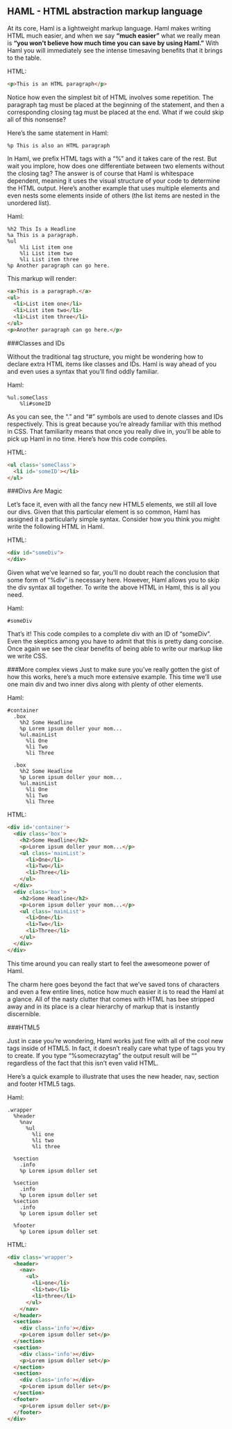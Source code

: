## HAML - HTML abstraction markup language

At its core, Haml is a lightweight markup language. Haml makes writing HTML much easier, and when we say **“much easier”** what we really mean is **“you won’t believe how much time you can save by using Haml.”** With Haml you will immediately see the intense timesaving benefits that it brings to the table.

HTML:


```html
<p>This is an HTML paragraph</p>
```
Notice how even the simplest bit of HTML involves some repetition. The paragraph tag must be placed at the beginning of the statement, and then a corresponding closing tag must be placed at the end. What if we could skip all of this nonsense? 

Here’s the same statement in Haml:

```haml
%p This is also an HTML paragraph
```

In Haml, we prefix HTML tags with a “%” and it takes care of the rest. But wait you implore, how does one differentiate between two elements without the closing tag? The answer is of course that Haml is whitespace dependent, meaning it uses the visual structure of your code to determine the HTML output. Here’s another example that uses multiple elements and even nests some elements inside of others (the list items are nested in the unordered list).

Haml:

```haml
%h2 This Is a Headline
%a This is a paragraph.
%ul
	%li List item one
	%li List item two
	%li List item three
%p Another paragraph can go here.
```
This markup will render:
```html
<a>This is a paragraph.</a>
<ul>
  <li>List item one</li>
  <li>List item two</li>
  <li>List item three</li>
</ul>
<p>Another paragraph can go here.</p>
```

###Classes and IDs

Without the traditional tag structure, you might be wondering how to declare extra HTML items like classes and IDs. Haml is way ahead of you and even uses a syntax that you’ll find oddly familiar.

Haml:

```haml
%ul.someClass
	%li#someID
```

As you can see, the “.” and “#” symbols are used to denote classes and IDs respectively. This is great because you’re already familiar with this method in CSS. That familiarity means that once you really dive in, you’ll be able to pick up Haml in no time. Here’s how this code compiles.

HTML:

```html
<ul class='someClass'>
  <li id='someID'></li>
</ul>
```

###Divs Are Magic

Let’s face it, even with all the fancy new HTML5 elements, we still all love our divs. Given that this particular element is so common, Haml has assigned it a particularly simple syntax. Consider how you think you might write the following HTML in Haml.

HTML:

```html
<div id="someDiv">
</div>
```
Given what we’ve learned so far, you’ll no doubt reach the conclusion that some form of “%div” is necessary here. However, Haml allows you to skip the div syntax all together. To write the above HTML in Haml, this is all you need.

Haml:

```haml
#someDiv
```
That’s it! This code compiles to a complete div with an ID of “someDiv”. Even the skeptics among you have to admit that this is pretty dang concise. Once again we see the clear benefits of being able to write our markup like we write CSS.

###More complex views
Just to make sure you’ve really gotten the gist of how this works, here’s a much more extensive example. This time we’ll use one main div and two inner divs along with plenty of other elements.

Haml:

```haml
#container
  .box
    %h2 Some Headline
    %p Lorem ipsum doller your mom...
    %ul.mainList
      %li One
      %li Two
      %li Three
      
  .box
    %h2 Some Headline
    %p Lorem ipsum doller your mom...
    %ul.mainList
      %li One
      %li Two
      %li Three​​​
```
HTML:

```html
<div id='container'>
  <div class='box'>
    <h2>Some Headline</h2>
    <p>Lorem ipsum doller your mom...</p>
    <ul class='mainList'>
      <li>One</li>
      <li>Two</li>
      <li>Three</li>
    </ul>
  </div>
  <div class='box'>
    <h2>Some Headline</h2>
    <p>Lorem ipsum doller your mom...</p>
    <ul class='mainList'>
      <li>One</li>
      <li>Two</li>
      <li>Three</li>
    </ul>
  </div>
</div>
```
This time around you can really start to feel the awesomeone power of Haml. 

The charm here goes beyond the fact that we’ve saved tons of characters and even a few entire lines, notice how much easier it is to read the Haml at a glance. All of the nasty clutter that comes with HTML has bee stripped away and in its place is a clear hierarchy of markup that is instantly discernible.

###HTML5 

Just in case you’re wondering, Haml works just fine with all of the cool new tags inside of HTML5. In fact, it doesn’t really care what type of tags you try to create. If you type “%somecrazytag” the output result will be ““ regardless of the fact that this isn’t even valid HTML.

Here’s a quick example to illustrate that uses the new header, nav, section and footer HTML5 tags.

Haml:

```haml
.wrapper
  %header
    %nav
      %ul
        %li one
        %li two
        %li three
      
  %section
    .info
    %p Lorem ipsum doller set
    
  %section
    .info
    %p Lorem ipsum doller set
  %section
    .info
    %p Lorem ipsum doller set

  %footer
    %p Lorem ipsum doller set​​
```
HTML:

```html
<div class='wrapper'>
  <header>
    <nav>
      <ul>
        <li>one</li>
        <li>two</li>
        <li>three</li>
      </ul>
    </nav>
  </header>
  <section>
    <div class='info'></div>
    <p>Lorem ipsum doller set</p>
  </section>
  <section>
    <div class='info'></div>
    <p>Lorem ipsum doller set</p>
  </section>
  <section>
    <div class='info'></div>
    <p>Lorem ipsum doller set</p>
  </section>
  <footer>
    <p>Lorem ipsum doller set</p>
  </footer>
</div>
```








